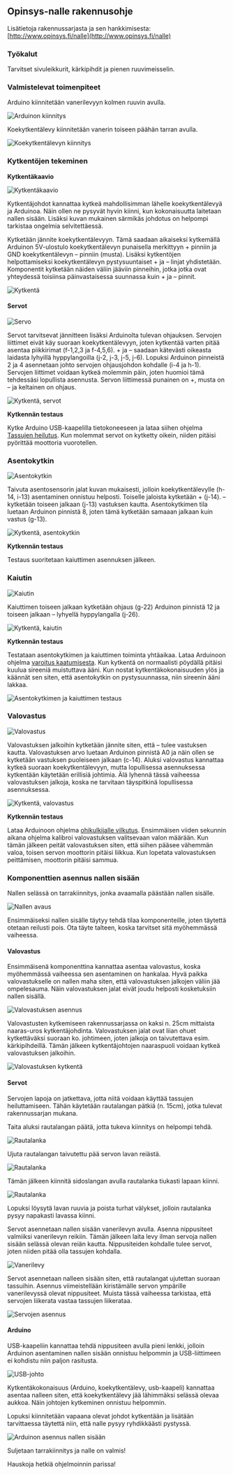 ## Opinsys-nalle rakennusohje

Lisätietoja rakennussarjasta ja sen hankkimisesta: [http://www.opinsys.fi/nalle](http://www.opinsys.fi/nalle)

### Työkalut

Tarvitset sivuleikkurit, kärkipihdit ja pienen ruuvimeisselin.

### Valmistelevat toimenpiteet

Arduino kiinnitetään vanerilevyyn kolmen ruuvin avulla.

![Arduinon kiinnitys](kuvat/arduinon_kiinnitys_ruuveilla.jpg)

Koekytkentälevy kiinnitetään vanerin toiseen päähän tarran avulla.

![Koekytkentälevyn kiinnitys](kuvat/koekytkentalevyn_kiinnitys.jpg)

### Kytkentöjen tekeminen

**Kytkentäkaavio**

![Kytkentäkaavio](/kytkentakaaviot/nalle_rakennussarja_bb.jpg)

Kytkentäjohdot kannattaa kytkeä mahdollisimman lähelle koekytkentälevyä ja Arduinoa. Näin ollen ne pysyvät hyvin kiinni, kun kokonaisuutta laitetaan nallen sisään. Lisäksi kuvan mukainen särmikäs johdotus on helpompi tarkistaa ongelmia selvitettäessä.

Kytketään jännite koekytkentälevyyn. Tämä saadaan aikaiseksi kytkemällä Arduinon 5V-ulostulo koekytkentälevyn punaisella merkittyyn + pinniin ja GND koekytkentälevyn – pinniin (musta). Lisäksi kytkentöjen helpottamiseksi koekytkentälevyn pystysuuntaiset + ja – linjat yhdistetään. Komponentit kytketään näiden väliin jääviin pinneihin, jotka jotka ovat yhteydessä toisiinsa päinvastaisessa suunnassa kuin + ja – pinnit.

![Kytkentä](kuvat/kytkenta_plus_miinus.jpg)

#### Servot

![Servo](kuvat/servo.jpg)

Servot tarvitsevat jännitteen lisäksi Arduinolta tulevan ohjauksen. Servojen liittimet eivät käy suoraan koekytkentälevyyn, joten kytkentää varten pitää asentaa piikkirimat (f-1,2,3 ja f-4,5,6).  + ja – saadaan kätevästi oikeasta laidasta lyhyillä hyppylangoilla (j-2, j-3, j-5, j-6). Lopuksi Arduinon pinneistä 2 ja 4 asennetaan johto servojen ohjausjohdon kohdalle (i-4 ja h-1). Servojen liittimet voidaan kytkeä molemmin päin, joten huomioi tämä tehdessäsi lopullista asennusta. Servon liittimessä punainen on +, musta on – ja keltainen on ohjaus.

![Kytkentä, servot](kuvat/kytkenta_servot.jpg)

**Kytkennän testaus**

Kytke Arduino USB-kaapelilla tietokoneeseen ja lataa siihen ohjelma [Tassujen heilutus](/tassujen_heilutus/tassujen_heilutus.ino). Kun molemmat servot on kytketty oikein, niiden pitäisi pyörittää moottoria vuorotellen.

### Asentokytkin

![Asentokytkin](kuvat/asentokytkin.jpg)

Taivuta asentosensorin jalat kuvan mukaisesti, jolloin koekytkentälevylle (h-14, i-13) asentaminen onnistuu helposti. Toiselle jaloista kytketään + (j-14). – kytketään toiseen jalkaan (j-13) vastuksen kautta. Asentokytkimen tila luetaan Arduinon pinnistä 8, joten tämä kytketään samaaan jalkaan kuin vastus (g-13).

![Kytkentä, asentokytkin](kuvat/kytkenta_asentokytkin.jpg)

**Kytkennän testaus**

Testaus suoritetaan kaiuttimen asennuksen jälkeen.

### Kaiutin

![Kaiutin](kuvat/kaiutin.jpg)

Kaiuttimen toiseen jalkaan kytketään ohjaus (g-22) Arduinon pinnistä 12 ja toiseen jalkaan – lyhyellä hyppylangalla (j-26).

![Kytkentä, kaiutin](kuvat/kytkenta_kaiutin.jpg)

**Kytkennän testaus**

Testataan asentokytkimen ja kaiuttimen toiminta yhtäaikaa. Lataa Arduinoon ohjelma [varoitus kaatumisesta](/varoitus_kaatumisesta/varoitus_kaatumisesta.ino). Kun kytkentä on normaalisti pöydällä pitäisi kuulua sireeniä muistuttava ääni. Kun nostat kytkentäkokonaisuuden ylös ja käännät sen siten, että asentokytkin on pystysuunnassa, niin sireenin ääni lakkaa.

![Asentokytkimen ja kaiuttimen testaus](kuvat/asentokytkin_kaiutin_testaus.jpg)

### Valovastus

![Valovastus](kuvat/valovastus.jpg)

Valovastuksen jalkoihin kytketään jännite siten, että – tulee vastuksen kautta. Valovastuksen arvo luetaan Arduinon pinnistä A0 ja näin ollen se kytketään vastuksen puoleiseen jalkaan (c-14). Aluksi valovastus kannattaa kytkeä suoraan koekytkentälevyyn, mutta lopullisessa asennuksessa kytkentään käytetään erillisiä johtimia. Älä lyhennä tässä vaiheessa valovastuksen jalkoja, koska ne tarvitaan täyspitkinä lopullisessa asennuksessa.

![Kytkentä, valovastus](kuvat/kytkenta_valovastus.jpg)

**Kytkennän testaus**

Lataa Arduinoon ohjelma [ohikulkijalle vilkutus](/ohikulkijalle_vilkutus/ohikulkijalle_vilkutus.ino). Ensimmäisen viiden sekunnin aikana ohjelma kalibroi valovastuksen valitsevaan valon määrään. Kun tämän jälkeen peität valovastuksen siten, että siihen pääsee vähemmän valoa, toisen servon moottorin pitäisi liikkua. Kun lopetata valovastuksen peittämisen, moottorin pitäisi sammua.

### Komponenttien asennus nallen sisään

Nallen selässä on tarrakiinnitys, jonka avaamalla päästään nallen sisälle.

![Nallen avaus](kuvat/nalle_auki.jpg)

Ensimmäiseksi nallen sisälle täytyy tehdä tilaa komponenteille, joten täytettä otetaan reilusti pois. Ota täyte talteen, koska tarvitset sitä myöhemmässä vaiheessa.

#### Valovastus

Ensimmäisenä komponenttina kannattaa asentaa valovastus, koska myöhemmässä vaiheessa sen asentaminen on hankalaa. Hyvä paikka valovastukselle on nallen maha siten, että valovastuksen jalkojen väliin jää ompelesauma. Näin valovastuksen jalat eivät joudu helposti kosketuksiin nallen sisällä.

![Valovastuksen asennus](kuvat/valovastuksen_asennus.jpg)

Valovastusten kytkemiseen rakennussarjassa on kaksi  n. 25cm mittaista naaras-uros kytkentäjohdinta. Valovastuksen jalat ovat liian ohuet kytkettäväksi suoraan ko. johtimeen, joten jalkoja on taivutettava esim. kärkipihdeillä. Tämän jälkeen kytkentäjohtojen naaraspuoli voidaan kytkeä valovastuksen jalkoihin.

![Valovastuksen kytkentä](kuvat/valovastuksen_kytkenta.jpg)

#### Servot

Servojen lapoja on jatkettava, jotta niitä voidaan käyttää tassujen heiluttamiseen. Tähän käytetään rautalangan pätkiä (n. 15cm), jotka tulevat rakennussarjan mukana.

Taita aluksi rautalangan päätä, jotta tukeva kiinnitys on helpompi tehdä.

![Rautalanka](kuvat/taivutettu_rautalanka.jpg)

Ujuta rautalangan taivutettu pää servon lavan reiästä.

![Rautalanka](kuvat/taivutettu_rautalanka_servo.jpg)

Tämän jälkeen kiinnitä sidoslangan avulla rautalanka tiukasti lapaan kiinni.

![Rautalanka](kuvat/rautalangan_sitominen.jpg)

Lopuksi löysytä lavan ruuvia ja poista turhat välykset, jolloin rautalanka pysyy napakasti lavassa kiinni.

Servot asennetaan nallen sisään vanerilevyn avulla. Asenna nippusiteet valmiiksi vanerilevyn reikiin. Tämän jälkeen laita levy ilman servoja nallen sisään selässä olevan reiän kautta. Nippusiteiden kohdalle tulee servot, joten niiden pitää olla tassujen kohdalla.

![Vanerilevy](kuvat/vanerilevyn_asennus_nalleen.jpg)

Servot asennetaan nalleen sisään siten, että rautalangat ujutettan suoraan tassuihin. Asennus viimeistellään kiristämälle servon ympärille vanerilevyssä olevat nippusiteet. Muista tässä vaiheessa tarkistaa, että servojen liikerata vastaa tassujen liikerataa.

![Servojen asennus](kuvat/servojen_asennus_nalleen.jpg)

#### Arduino

USB-kaapeliin kannattaa tehdä nippusiteen avulla pieni lenkki, jolloin Arduinon asentaminen nallen sisään onnistuu helpommin ja USB-liittimeen ei kohdistu niin paljon rasitusta.

![USB-johto](kuvat/lenkki_usb_johtoon.jpg)

Kytkentäkokonaisuus (Arduino, koekytkentälevy, usb-kaapeli) kannattaa asentaa nalleen siten, että koekytkentälevy jää lähimmäksi selässä olevaa aukkoa. Näin johtojen kytkeminen onnistuu helpommin.

Lopuksi kiinnitetään vapaana olevat johdot kytkentään ja lisätään tarvittaessa täytettä niin, että nalle pysyy ryhdikkäästi pystyssä.

![Arduinon asennus nallen sisään](kuvat/arduinon_asennus_nallen_sisaan.jpg)

Suljetaan tarrakiinnitys ja nalle on valmis!

Hauskoja hetkiä ohjelmoinnin parissa!
